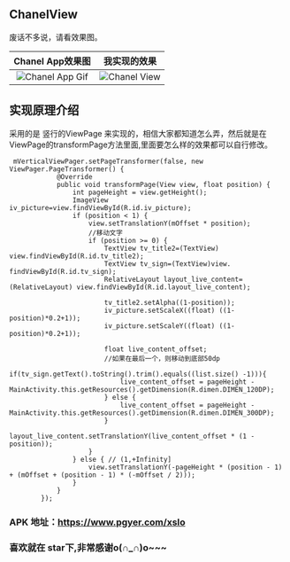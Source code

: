 ## ChanelView
废话不多说，请看效果图。

|              Chanel App效果图               |                  我实现的效果                  |
| :--------------------------------------: | :--------------------------------------: |
| ![Chanel App Gif](https://github.com/yanxuwen/ChanelView/blob/master/ChanelGIF.gif) | ![ Chanel View ](https://github.com/yanxuwen/ChanelView/blob/master/MyChanel.gif) |


## 实现原理介绍
采用的是 竖行的ViewPage 来实现的，相信大家都知道怎么弄，然后就是在ViewPage的transformPage方法里面,里面要怎么样的效果都可以自行修改。
~~~
 mVerticalViewPager.setPageTransformer(false, new ViewPager.PageTransformer() {
            @Override
            public void transformPage(View view, float position) {
                int pageHeight = view.getHeight();
                ImageView iv_picture=view.findViewById(R.id.iv_picture);
                if (position < 1) {
                    view.setTranslationY(mOffset * position);
                    //移动文字
                    if (position >= 0) {
                        TextView tv_title2=(TextView) view.findViewById(R.id.tv_title2);
                        TextView tv_sign=(TextView)view. findViewById(R.id.tv_sign);
                        RelativeLayout layout_live_content=(RelativeLayout) view.findViewById(R.id.layout_live_content);

                        tv_title2.setAlpha((1-position));
                        iv_picture.setScaleX((float) ((1-position)*0.2+1));
                        iv_picture.setScaleY((float) ((1-position)*0.2+1));

                        float live_content_offset;
                        //如果在最后一个，则移动到底部50dp
                        if(tv_sign.getText().toString().trim().equals((list.size() -1))){
                            live_content_offset = pageHeight - MainActivity.this.getResources().getDimension(R.dimen.DIMEN_120DP);
                        } else {
                            live_content_offset = pageHeight -  MainActivity.this.getResources().getDimension(R.dimen.DIMEN_300DP);
                        }
                        layout_live_content.setTranslationY(live_content_offset * (1 - position));
                    }
                } else { // (1,+Infinity]
                    view.setTranslationY(-pageHeight * (position - 1) + (mOffset + (position - 1) * (-mOffset / 2)));
                }
            }
        });
~~~
### APK 地址：https://www.pgyer.com/xsIo
### 喜欢就在 star下,非常感谢o(∩_∩)o~~~
